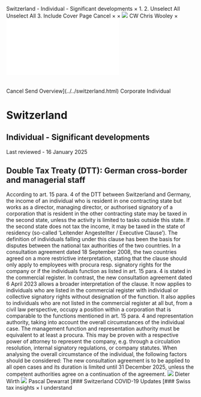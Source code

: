 Switzerland - Individual - Significant developments
×
1.
2.
Unselect All
Unselect All
3.
Include Cover Page
Cancel
×
×
![](../../-/media/world-wide-tax-summaries/attachments/global---chris-wooley.ashx%3Frev=ac5e5f3223b34096b1afc2a6009c7320&revision=ac5e5f32-23b3-4096-b1af-c2a6009c7320&hash=859B7ADC84DC2CBEC9760E9E6EE7DE6D0A8BFCDF)
CW
Chris Wooley
×
![](significant-developments.html)
######
Cancel
Send
Overview](../../switzerland.html)
Corporate
Individual
# Switzerland
## Individual - Significant developments
Last reviewed - 16 January 2025
## Double Tax Treaty (DTT): German cross-border and managerial staff
According to art. 15 para. 4 of the DTT between Switzerland and Germany, the income of an individual who is resident in one contracting state but works as a director, managing director, or authorised signatory of a corporation that is resident in the other contracting state may be taxed in the second state, unless the activity is limited to tasks outside this state. If the second state does not tax the income, it may be taxed in the state of residency (so-called ‘Leitender Angestellter / Executive Clause’).
The definition of individuals falling under this clause has been the basis for disputes between the national tax authorities of the two countries. In a consultation agreement dated 18 September 2008, the two countries agreed on a more restrictive interpretation, stating that the clause should only apply to employees with procura resp. signatory rights for the company or if the individuals function as listed in art. 15 para. 4 is stated in the commercial register.
In contrast, the new consultation agreement dated 6 April 2023 allows a broader interpretation of the clause. It now applies to individuals who are listed in the commercial register with individual or collective signatory rights without designation of the function. It also applies to individuals who are not listed in the commercial register at all but, from a civil law perspective, occupy a position within a corporation that is comparable to the functions mentioned in art. 15 para. 4 and representation authority, taking into account the overall circumstances of the individual case. The management function and representation authority must be equivalent to at least a procura. This may be proven with a respective power of attorney to represent the company, e.g. through a circulation resolution, internal signatory regulations, or company statutes.
When analysing the overall circumstance of the individual, the following factors should be considered:
The new consultation agreement is to be applied to all open cases and its duration is limited until 31 December 2025, unless the competent authorities agree on a continuation of the agreement.
![](../../-/media/world-wide-tax-summaries/attachments/switzerland---wirth_dieter.ashx%3Frev=51f5bff1f5894eb5899d77de10e18ecc&revision=51f5bff1-f589-4eb5-899d-77de10e18ecc&hash=9B0691F7E7F2EF687147E05E910DF68ED43823D8)
Dieter Wirth
![](../../-/media/world-wide-tax-summaries/switzerlandpascal-dewarratswitzerland--pascal-dewarratjpg20220516103138649.ashx%3Frev=e0bb66564ee641cb8d85e649f736d1f2&revision=e0bb6656-4ee6-41cb-8d85-e649f736d1f2&hash=70FF7C699A165872C1950820A34845EFD383DF1B)
Pascal Dewarrat
[### Switzerland COVID-19 Updates
[### Swiss tax insights
×
I understand